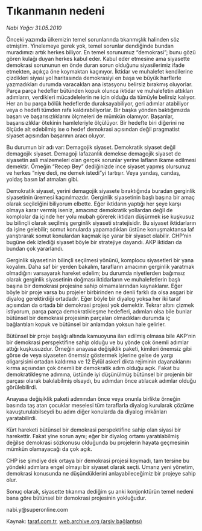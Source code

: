 # Tıkanmanın nedeni 

*Nabi Yağcı 31.05.2010*

<div class="yazi"><p>Önceki yazımda ülkemizin temel sorunlarında tıkanmışlık halinden söz etmiştim. Yinelemeye gerek yok, temel sorunlar dendiğinde bundan muradımızı artık herkes biliyor. En temel sorunumuz “demokrasi”; bunu gözü gören kulağı duyan herkes kabul eder. Kabul eder etmesine ama siyasette demokrasi sorununun en önde duran sorun olduğunu siyasilerimiz ifade etmekten, açıkça öne koymaktan kaçınıyor. İktidar ve muhalefet kendilerine çizdikleri siyasi yol haritasında demokrasiyi en başa ve büyük harflerle yazmadıkları durumda varacakları ana istasyonu belirsiz bırakmış oluyorlar. Parça parça hedefler bütünden kopuk olunca iktidar ve muhalefetin attıkları adımların, verdikleri mücadelelerin ne için olduğu da tümüyle belirsiz kalıyor. Her an bu parça bölük hedeflerde duraksayabiliyor, geri adımlar atabiliyor veya o hedefi tümden rafa kaldırabiliyorlar. Bir başka yönden baktığımızda başarı ve başarısızlıklarını ölçmeleri de mümkün olamıyor. Başarılar, başarısızlıklar ötekinin hamleleriyle ölçülüyor. Bir hedefte biri diğerini ne ölçüde alt edebilmiş ise o hedef demokrasi açısından değil pragmatist siyaset açısından başarının aracı oluyor.</p>
<p>Bu durumun bir adı var: Demagojik siyaset. Demokratik siyaset değil demagojik siyaset. Demagoji lafazanlık demekse demagojik siyaset de siyasetin asli malzemeleri olan gerçek sorunlar yerine lafların ikame edilmesi demektir. Örneğin “Recep Bey” dediğinizde ince siyaset yapmış olursunuz ve herkes “niye dedi, ne demek istedi”yi tartışır. Veya yandaş, candaş, yoldaş basın laf atmaları gibi.</p>
<p>Demokratik siyaset, yerini demagojik siyasete bıraktığında buradan gerginlik siyasetinin üremesi kaçınılmazdır. Gerginlik siyasetinin başlı başına bir amaç olarak seçildiğini biliyorum elbette. Eğer iktidarın yaptığı her şeye karşı olmaya karar vermiş iseniz, amacınız demokratik yollardan değil de komplolar da içinde her yolu mubah görerek iktidarı düşürmek ise kuşkusuz bu bilinçli olarak seçilmiş gerginlik siyaseti stratejisidir. Bu siyaset iktidarların da işine gelebilir; somut konularda yapamadıkları üstüne konuşmaktansa laf yarıştırarak somut konulardan kaçmak işe yarar bir siyaset olabilir. CHP’nin bugüne dek izlediği siyaset böyle bir stratejiye dayandı. AKP iktidarı da bundan çok yararlandı.</p>
<p>Gerginlik siyasetinin bilinçli seçilmesi yönünü, komplocu siyasetleri bir yana koyalım. Daha saf bir yerden bakalım, tarafların amacının gerginlik yaratmak olmadığını varsayarak hareket edelim; bu durumda niyetlerden bağımsız olarak gerginlik siyasetinin doğması iktidarların ve muhalefetlerin başlı başına bir demokrasi projesine sahip olmamalarından kaynaklanır. Eğer böyle bir proje varsa bu projeler birbirinden ne denli farklı da olsa asgari bir diyalog gerektirdiği ortadadır. Eğer böyle bir diyalog yoksa her iki taraf açısından da ortada bir demokrasi projesi yok demektir. Tekrar altını çizmek istiyorum, parça parça demokratikleşme hedefleri, adımları olsa bile bunlar bütünsel bir demokrasi projesinin parçaları olmadıkları durumda iç bağlantıları kopuk ve bütünsel bir anlamdan yoksun hale gelirler.</p>
<p>Bütünsel bir proje başlığı altında kamuoyuna ilan edilmiş olmasa bile AKP’nin bir demokrasi perspektifine sahip olduğu ve bu yönde çok önemli adımlar attığı kuşkusuzdur. Örneğin anayasa değişiklik paketi, kimileri önemsiz gibi görse de veya siyaseten önemsiz göstermek işlerine gelse de yargı oligarşisini ortadan kaldırma ve 12 Eylül askerî dikta rejiminin dayanaklarını kırma açısından çok önemli bir demokratik adım olduğu açık. Fakat bu demokratikleşme adımına, üstünde iyi düşünülmüş bütünsel bir projenin bir parçası olarak bakılabilmiş olsaydı, bu adımdan önce atılacak adımlar olduğu görülebilirdi.</p>
<p>Anayasa değişiklik paketi adımından önce veya onunla birlikte örneğin basında taş atan çocuklar meselesi tüm taraflarla diyalog kurularak çözüme kavuşturulabilseydi bu adım diğer konularda da diyalog imkânları yaratabilirdi.</p>
<p>Kürt hareketi bütünsel bir demokrasi perspektifine sahip olan siyasi bir harekettir. Fakat yine sorun aynı; eğer bir diyalog ortamı yaratılabilmiş değilse demokrasi sözkonusu olduğunda bu projelerin hayata geçmesinin mümkün olamayacağı da çok açık.</p>
<p>CHP ise şimdiye dek ortaya bir demokrasi projesi koymadı, tam tersine bu yöndeki adımlara engel olmayı bir siyaset olarak seçti. Umarız yeni yönetim, demokrasi konusunda ne düşündüklerini anlayabileceğimiz bir projeye sahip olur.</p>
<p>Sonuç olarak, siyasette tıkanma dediğim şu anki konjonktürün temel nedeni bana göre bütünsel bir demokrasi projesinin yokluğudur.</p>
<p>nabi.y@superonline.com</p></div>

Kaynak: [taraf.com.tr](http://www.taraf.com.tr:80/nabi-yagci/makale-tikanmanin-nedeni.htm), [web.archive.org (arşiv bağlantısı)](http://web.archive.org/web/20100602191612/http://www.taraf.com.tr:80/nabi-yagci/makale-tikanmanin-nedeni.htm)
